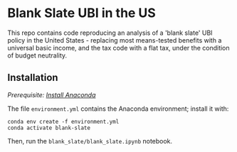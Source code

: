 # Blank Slate UBI in the US

This repo contains code reproducing an analysis of a 'blank slate' UBI policy in the United States - replacing most means-tested benefits with a universal basic income, and the tax code with a flat tax, under the condition of budget neutrality.

## Installation

*Prerequisite: [Install Anaconda](https://anaconda.org/)*

The file `environment.yml` contains the Anaconda environment; install it with:

```console
conda env create -f environment.yml
conda activate blank-slate
```

Then, run the `blank_slate/blank_slate.ipynb` notebook.
